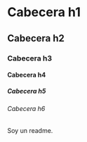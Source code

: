 # Cabecera h1
## Cabecera h2
### Cabecera h3
#### Cabecera h4
##### Cabecera h5
###### Cabecera h6

Soy un readme.
